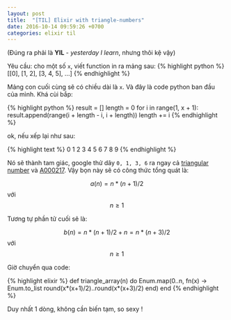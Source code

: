 ```yaml
---
layout: post
title:  "[TIL] Elixir with triangle-numbers"
date: 2016-10-14 09:59:26 +0700
categories: elixir til
---
```

(Đúng ra phải là **YIL** - *yesterday I learn*, nhưng thôi kệ vậy)

Yêu cầu: cho một số `x`, viết function in ra mảng sau:
{% highlight python %}
[[0], [1, 2], [3, 4, 5], ...]
{% endhighlight %}

Mảng con cuối cùng sẽ có chiều dài là `x`. Và đây là code python ban đầu của mình. Khá cùi bắp:

<!--description-->

{% highlight python %}
result = []
length = 0
for i in range(1, x + 1):
  result.append(range(i + length - i, i + length))
  length += i
{% endhighlight %}

ok, nếu xếp lại như sau:

{% highlight text %}
   0
  1 2
 3 4 5
6 7 8 9
{% endhighlight %}

Nó sẽ thành tam giác, google thử dãy `0, 1, 3, 6` ra ngay cả
[triangular number](https://en.wikipedia.org/wiki/Triangular_number) và [A000217](https://oeis.org/A000217).
Vậy bọn này sẽ có công thức tổng quát là:

$$a(n) = n*(n+1)/2$$ với $$n \geq 1$$

Tương tự phần tử cuối sẽ là:

$$b(n) = n*(n+1)/2 + n = n*(n+3)/2$$ với $$n \geq 1$$

Giờ chuyển qua code:

{% highlight elixir %}
def triangle_array(n) do
  Enum.map(0..n, fn(x) -> Enum.to_list round(x*(x+1)/2)..round(x*(x+3)/2) end)
end
{% endhighlight %}

Duy nhất 1 dòng, không cần biến tạm, so sexy !
